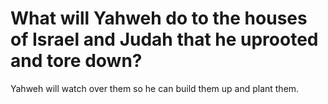 # What will Yahweh do to the houses of Israel and Judah that he uprooted and tore down?

Yahweh will watch over them so he can build them up and plant them.
